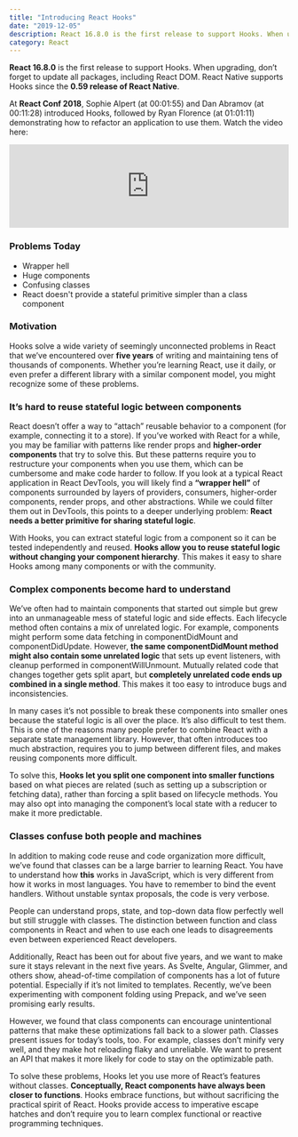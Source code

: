 ```yaml
---
title: "Introducing React Hooks"
date: "2019-12-05"
description: React 16.8.0 is the first release to support Hooks. When upgrading, don’t forget to update all packages, including React DOM. React Native supports Hooks since the 0.59 release of React Native.
category: React
---
```


**React 16.8.0** is the first release to support Hooks. When upgrading, don’t forget to update all packages, including React DOM. React Native supports Hooks since the **0.59 release of React Native**.

At **React Conf 2018**, Sophie Alpert (at 00:01:55) and Dan Abramov (at 00:11:28) introduced Hooks, followed by Ryan Florence (at 01:01:11) demonstrating how to refactor an application to use them. Watch the video here:

<iframe width="100%" src="https://www.youtube.com/embed/dpw9EHDh2bM" frameborder="0" allowfullscreen></iframe>

### Problems Today 

- Wrapper hell
- Huge components
- Confusing classes
- React doesn't provide a stateful primitive simpler than a class component

### Motivation

Hooks solve a wide variety of seemingly unconnected problems in React that we’ve encountered over **five years** of writing and maintaining tens of thousands of components. Whether you’re learning React, use it daily, or even prefer a different library with a similar component model, you might recognize some of these problems.

### It’s hard to reuse stateful logic between components

React doesn’t offer a way to “attach” reusable behavior to a component (for example, connecting it to a store). If you’ve worked with React for a while, you may be familiar with patterns like render props and **higher-order components** that try to solve this. But these patterns require you to restructure your components when you use them, which can be cumbersome and make code harder to follow. If you look at a typical React application in React DevTools, you will likely find a **“wrapper hell”** of components surrounded by layers of providers, consumers, higher-order components, render props, and other abstractions. While we could filter them out in DevTools, this points to a deeper underlying problem: **React needs a better primitive for sharing stateful logic**.

With Hooks, you can extract stateful logic from a component so it can be tested independently and reused. **Hooks allow you to reuse stateful logic without changing your component hierarchy**. This makes it easy to share Hooks among many components or with the community.

### Complex components become hard to understand

We’ve often had to maintain components that started out simple but grew into an unmanageable mess of stateful logic and side effects. Each lifecycle method often contains a mix of unrelated logic. For example, components might perform some data fetching in componentDidMount and componentDidUpdate. However, **the same componentDidMount method might also contain some unrelated logic** that sets up event listeners, with cleanup performed in componentWillUnmount. Mutually related code that changes together gets split apart, but **completely unrelated code ends up combined in a single method**. This makes it too easy to introduce bugs and inconsistencies.

In many cases it’s not possible to break these components into smaller ones because the stateful logic is all over the place. It’s also difficult to test them. This is one of the reasons many people prefer to combine React with a separate state management library. However, that often introduces too much abstraction, requires you to jump between different files, and makes reusing components more difficult.

To solve this, **Hooks let you split one component into smaller functions** based on what pieces are related (such as setting up a subscription or fetching data), rather than forcing a split based on lifecycle methods. You may also opt into managing the component’s local state with a reducer to make it more predictable.

### Classes confuse both people and machines

In addition to making code reuse and code organization more difficult, we’ve found that classes can be a large barrier to learning React. You have to understand how **this** works in JavaScript, which is very different from how it works in most languages. You have to remember to bind the event handlers. Without unstable syntax proposals, the code is very verbose. 

People can understand props, state, and top-down data flow perfectly well but still struggle with classes. The distinction between function and class components in React and when to use each one leads to disagreements even between experienced React developers.

Additionally, React has been out for about five years, and we want to make sure it stays relevant in the next five years. As Svelte, Angular, Glimmer, and others show, ahead-of-time compilation of components has a lot of future potential. 
Especially if it’s not limited to templates. Recently, we’ve been experimenting with component folding using Prepack, and we’ve seen promising early results. 

However, we found that class components can encourage unintentional patterns that make these optimizations fall back to a slower path. Classes present issues for today’s tools, too. For example, classes don’t minify very well, and they make hot reloading flaky and unreliable. We want to present an API that makes it more likely for code to stay on the optimizable path.

To solve these problems, Hooks let you use more of React’s features without classes. **Conceptually, React components have always been closer to functions**. Hooks embrace functions, but without sacrificing the practical spirit of React. Hooks provide access to imperative escape hatches and don’t require you to learn complex functional or reactive programming techniques.
